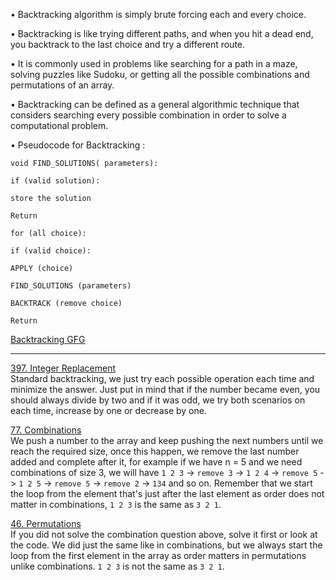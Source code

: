 • Backtracking algorithm is simply brute forcing each and every choice. <br>

• Backtracking is like trying different paths, and when you hit a dead end, you backtrack to the last choice and try a different route. <br>

• It is commonly used in problems like searching for a path in a maze, solving puzzles like Sudoku, or getting all the possible combinations and permutations of an array. <br>

• Backtracking can be defined as a general algorithmic technique that considers searching every possible combination in order to solve a computational problem. <br>

• Pseudocode for Backtracking : <br>
```text
void FIND_SOLUTIONS( parameters):

if (valid solution):

store the solution

Return

for (all choice):

if (valid choice):

APPLY (choice)

FIND_SOLUTIONS (parameters)

BACKTRACK (remove choice)

Return
```

[Backtracking GFG](https://www.geeksforgeeks.org/introduction-to-backtracking-2/ "Backtracking GFG") <br> <hr>


[397. Integer Replacement](https://leetcode.com/problems/integer-replacement/description/ "397. Integer Replacement") <br>
Standard backtracking, we just try each possible operation each time and minimize the answer. Just put in mind that if the number became even, you should always divide by two and if it was odd, we try both scenarios on each time, increase by one or decrease by one.
<br>

[77. Combinations](https://leetcode.com/problems/combinations/description/ "77. Combinations") <br>
We push a number to the array and keep pushing the next numbers until we reach the required size, once this happen, we remove the last number added and complete after it, for example if we have n = 5 and we need combinations of size 3, we will have `1 2 3` -> `remove 3` -> `1 2 4` -> `remove 5` -> `1 2 5` -> `remove 5` -> `remove 2` -> `134` and so on. Remember that we start the loop from the element that's just after the last element as order does not matter in combinations, `1 2 3` is the same as `3 2 1`.
<br>

[46. Permutations](https://leetcode.com/problems/permutations/description/ "46. Permutations") <br>
If you did not solve the combination question above, solve it first or look at the code. We did just the same like in combinations, but we always start the loop from the first element in the array as order matters in permutations unlike combinations. `1 2 3` is not the same as `3 2 1`.
<br>
